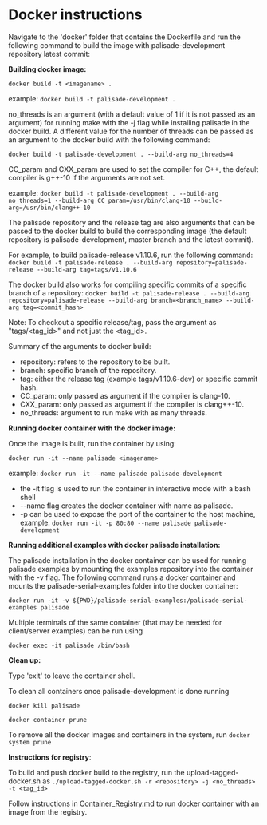 # Docker instructions
Navigate to the 'docker' folder that contains the Dockerfile and run the following command to build the image with palisade-development repository latest commit:

**Building docker image:**

```docker build -t <imagename> . ```

example:
```docker build -t palisade-development . ```

no_threads is an argument (with a default value of 1 if it is not passed as an argument) for running make with the -j flag while installing palisade in the docker build. A different value for the number of threads can be passed as an argument to the docker build with the following command:

```docker build -t palisade-development . --build-arg no_threads=4```

CC_param and CXX_param are used to set the compiler for C++, the default compiler is g++-10 if the arguments are not set.

example:
```docker build -t palisade-development . --build-arg no_threads=1 --build-arg CC_param=/usr/bin/clang-10 --build-arg=/usr/bin/clang++-10```

The palisade repository and the release tag are also arguments that can be passed to the docker build to build the corresponding image (the default repository is palisade-development, master branch and the latest commit). 

For example, to build palisade-release v1.10.6, run the following command:
```docker build -t palisade-release . --build-arg repository=palisade-release --build-arg tag=tags/v1.10.6```

The docker build also works for compiling specific commits of a specific branch of a repository:
```docker build -t palisade-release . --build-arg repository=palisade-release --build-arg branch=<branch_name> --build-arg tag=<commit_hash>```

Note: To checkout a specific release/tag, pass the argument as "tags/<tag_id>" and not just the <tag_id>.


Summary of the arguments to docker build:

- repository: refers to the repository to be built.
- branch: specific branch of the repository.
- tag: either the release tag (example tags/v1.10.6-dev) or specific commit hash.
- CC_param: only passed as argument if the compiler is clang-10.
- CXX_param: only passed as argument if the compiler is clang++-10.
- no_threads: argument to run make with as many threads.

**Running docker container with the docker image:**

Once the image is built, run the container by using:

```docker run -it --name palisade <imagename>```

example:
```docker run -it --name palisade palisade-development```

- the -it flag is used to run the container in interactive mode with a bash shell
- --name flag creates the docker container with name as palisade.
- -p can be used to expose the port of the container to the host machine, example: ```docker run -it -p 80:80 --name palisade palisade-development```

**Running additional examples with docker palisade installation:**

The palisade installation in the docker container can be used for running palisade examples by mounting the examples repository into the container with the -v flag. The following command runs a docker container and mounts the palisade-serial-examples folder into the docker container:

```docker run -it -v ${PWD}/palisade-serial-examples:/palisade-serial-examples palisade```

Multiple terminals of the same container (that may be needed for client/server examples) can be run using 

```docker exec -it palisade /bin/bash``` 

**Clean up:**

Type 'exit' to leave the container shell.

To clean all containers once palisade-development is done running

```docker kill palisade```

```docker container prune```

To remove all the docker images and containers in the system, run ```docker system prune```

**Instructions for registry**:

To build and push docker build to the registry, run the upload-tagged-docker.sh as
```./upload-tagged-docker.sh -r <repository> -j <no_threads> -t <tag_id>```

Follow instructions in [Container_Registry.md](https://gitlab.com/palisade/palisade-development/-/blob/master/docker/Container_Registry.md) to run docker container with an image from the registry.

